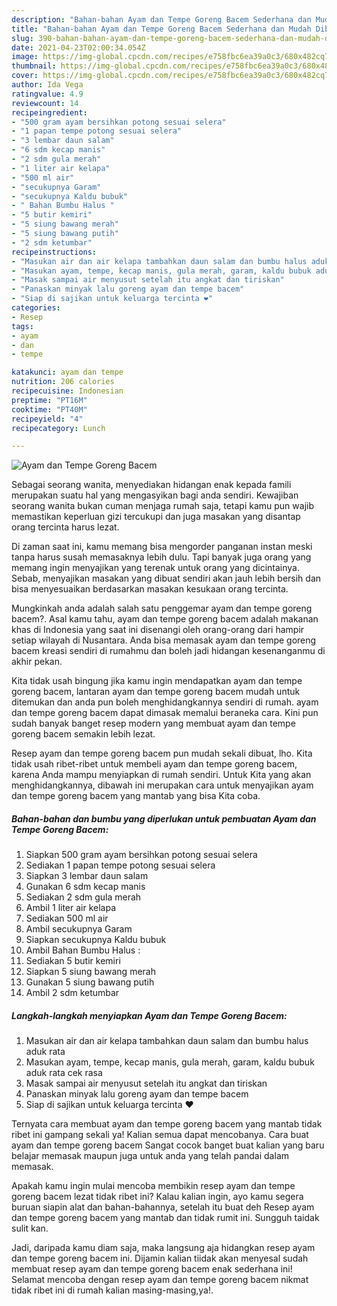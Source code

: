 ```yaml
---
description: "Bahan-bahan Ayam dan Tempe Goreng Bacem Sederhana dan Mudah Dibuat"
title: "Bahan-bahan Ayam dan Tempe Goreng Bacem Sederhana dan Mudah Dibuat"
slug: 390-bahan-bahan-ayam-dan-tempe-goreng-bacem-sederhana-dan-mudah-dibuat
date: 2021-04-23T02:00:34.054Z
image: https://img-global.cpcdn.com/recipes/e758fbc6ea39a0c3/680x482cq70/ayam-dan-tempe-goreng-bacem-foto-resep-utama.jpg
thumbnail: https://img-global.cpcdn.com/recipes/e758fbc6ea39a0c3/680x482cq70/ayam-dan-tempe-goreng-bacem-foto-resep-utama.jpg
cover: https://img-global.cpcdn.com/recipes/e758fbc6ea39a0c3/680x482cq70/ayam-dan-tempe-goreng-bacem-foto-resep-utama.jpg
author: Ida Vega
ratingvalue: 4.9
reviewcount: 14
recipeingredient:
- "500 gram ayam bersihkan potong sesuai selera"
- "1 papan tempe potong sesuai selera"
- "3 lembar daun salam"
- "6 sdm kecap manis"
- "2 sdm gula merah"
- "1 liter air kelapa"
- "500 ml air"
- "secukupnya Garam"
- "secukupnya Kaldu bubuk"
- " Bahan Bumbu Halus "
- "5 butir kemiri"
- "5 siung bawang merah"
- "5 siung bawang putih"
- "2 sdm ketumbar"
recipeinstructions:
- "Masukan air dan air kelapa tambahkan daun salam dan bumbu halus aduk rata"
- "Masukan ayam, tempe, kecap manis, gula merah, garam, kaldu bubuk aduk rata cek rasa"
- "Masak sampai air menyusut setelah itu angkat dan tiriskan"
- "Panaskan minyak lalu goreng ayam dan tempe bacem"
- "Siap di sajikan untuk keluarga tercinta ❤"
categories:
- Resep
tags:
- ayam
- dan
- tempe

katakunci: ayam dan tempe 
nutrition: 206 calories
recipecuisine: Indonesian
preptime: "PT16M"
cooktime: "PT40M"
recipeyield: "4"
recipecategory: Lunch

---
```



![Ayam dan Tempe Goreng Bacem](https://img-global.cpcdn.com/recipes/e758fbc6ea39a0c3/680x482cq70/ayam-dan-tempe-goreng-bacem-foto-resep-utama.jpg)

Sebagai seorang wanita, menyediakan hidangan enak kepada famili merupakan suatu hal yang mengasyikan bagi anda sendiri. Kewajiban seorang  wanita bukan cuman menjaga rumah saja, tetapi kamu pun wajib memastikan keperluan gizi tercukupi dan juga masakan yang disantap orang tercinta harus lezat.

Di zaman  saat ini, kamu memang bisa mengorder panganan instan meski tanpa harus susah memasaknya lebih dulu. Tapi banyak juga orang yang memang ingin menyajikan yang terenak untuk orang yang dicintainya. Sebab, menyajikan masakan yang dibuat sendiri akan jauh lebih bersih dan bisa menyesuaikan berdasarkan masakan kesukaan orang tercinta. 



Mungkinkah anda adalah salah satu penggemar ayam dan tempe goreng bacem?. Asal kamu tahu, ayam dan tempe goreng bacem adalah makanan khas di Indonesia yang saat ini disenangi oleh orang-orang dari hampir setiap wilayah di Nusantara. Anda bisa memasak ayam dan tempe goreng bacem kreasi sendiri di rumahmu dan boleh jadi hidangan kesenanganmu di akhir pekan.

Kita tidak usah bingung jika kamu ingin mendapatkan ayam dan tempe goreng bacem, lantaran ayam dan tempe goreng bacem mudah untuk ditemukan dan anda pun boleh menghidangkannya sendiri di rumah. ayam dan tempe goreng bacem dapat dimasak memalui beraneka cara. Kini pun sudah banyak banget resep modern yang membuat ayam dan tempe goreng bacem semakin lebih lezat.

Resep ayam dan tempe goreng bacem pun mudah sekali dibuat, lho. Kita tidak usah ribet-ribet untuk membeli ayam dan tempe goreng bacem, karena Anda mampu menyiapkan di rumah sendiri. Untuk Kita yang akan menghidangkannya, dibawah ini merupakan cara untuk menyajikan ayam dan tempe goreng bacem yang mantab yang bisa Kita coba.

<!--inarticleads1-->

##### Bahan-bahan dan bumbu yang diperlukan untuk pembuatan Ayam dan Tempe Goreng Bacem:

1. Siapkan 500 gram ayam bersihkan potong sesuai selera
1. Sediakan 1 papan tempe potong sesuai selera
1. Siapkan 3 lembar daun salam
1. Gunakan 6 sdm kecap manis
1. Sediakan 2 sdm gula merah
1. Ambil 1 liter air kelapa
1. Sediakan 500 ml air
1. Ambil secukupnya Garam
1. Siapkan secukupnya Kaldu bubuk
1. Ambil  Bahan Bumbu Halus :
1. Sediakan 5 butir kemiri
1. Siapkan 5 siung bawang merah
1. Gunakan 5 siung bawang putih
1. Ambil 2 sdm ketumbar




<!--inarticleads2-->

##### Langkah-langkah menyiapkan Ayam dan Tempe Goreng Bacem:

1. Masukan air dan air kelapa tambahkan daun salam dan bumbu halus aduk rata
1. Masukan ayam, tempe, kecap manis, gula merah, garam, kaldu bubuk aduk rata cek rasa
1. Masak sampai air menyusut setelah itu angkat dan tiriskan
1. Panaskan minyak lalu goreng ayam dan tempe bacem
1. Siap di sajikan untuk keluarga tercinta ❤




Ternyata cara membuat ayam dan tempe goreng bacem yang mantab tidak ribet ini gampang sekali ya! Kalian semua dapat mencobanya. Cara buat ayam dan tempe goreng bacem Sangat cocok banget buat kalian yang baru belajar memasak maupun juga untuk anda yang telah pandai dalam memasak.

Apakah kamu ingin mulai mencoba membikin resep ayam dan tempe goreng bacem lezat tidak ribet ini? Kalau kalian ingin, ayo kamu segera buruan siapin alat dan bahan-bahannya, setelah itu buat deh Resep ayam dan tempe goreng bacem yang mantab dan tidak rumit ini. Sungguh taidak sulit kan. 

Jadi, daripada kamu diam saja, maka langsung aja hidangkan resep ayam dan tempe goreng bacem ini. Dijamin kalian tiidak akan menyesal sudah membuat resep ayam dan tempe goreng bacem enak sederhana ini! Selamat mencoba dengan resep ayam dan tempe goreng bacem nikmat tidak ribet ini di rumah kalian masing-masing,ya!.

